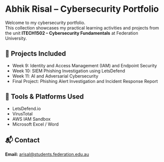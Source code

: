 # Abhik Risal – Cybersecurity Portfolio

Welcome to my cybersecurity portfolio.  
This collection showcases my practical learning activities and projects from the unit **ITECH1502 – Cybersecurity Fundamentals** at Federation University.

## 🧩 Projects Included
- Week 9: Identity and Access Management (IAM) and Endpoint Security  
- Week 10: SIEM Phishing Investigation using LetsDefend  
- Week 11: AI and Adversarial Cybersecurity  
- Final Project: Phishing Alert Investigation and Incident Response Report  

## 🧠 Tools & Platforms Used
- LetsDefend.io  
- VirusTotal  
- AWS IAM Sandbox  
- Microsoft Excel / Word  

## 📬 Contact
**Email:** arisal@students.federation.edu.au  
